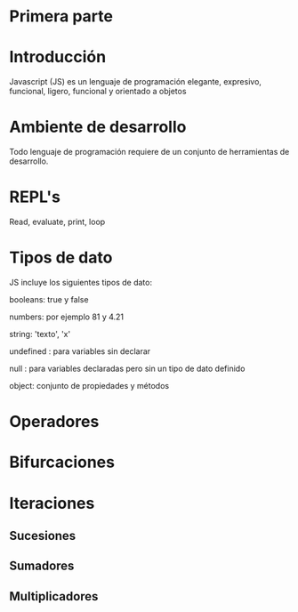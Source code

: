 # Primera parte

# Introducción
Javascript (JS) es un lenguaje de programación elegante, expresivo, funcional, ligero, funcional y orientado a objetos

# Ambiente de desarrollo
Todo lenguaje de programación requiere de un conjunto de herramientas de desarrollo.

# REPL's
Read, evaluate, print, loop


# Tipos de dato
JS incluye los siguientes tipos de dato:

booleans: true y false

numbers: por ejemplo 81 y 4.21

string: 'texto', 'x'

undefined : para variables sin declarar

null : para variables declaradas pero sin un tipo de dato definido

object: conjunto de propiedades y métodos

# Operadores

# Bifurcaciones

# Iteraciones
## Sucesiones
## Sumadores
## Multiplicadores

